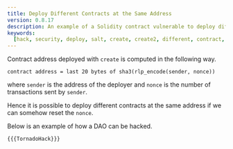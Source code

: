 ```yaml
---
title: Deploy Different Contracts at the Same Address
version: 0.8.17
description: An example of a Solidity contract vulnerable to deploy different contracts at the same address
keywords:
  [hack, security, deploy, salt, create, create2, different, contract, same, address]
---
```


Contract address deployed with `create` is computed in the following way.

```
contract address = last 20 bytes of sha3(rlp_encode(sender, nonce))
```

where `sender` is the address of the deployer and `nonce` is the number of transactions sent by `sender`.

Hence it is possible to deploy different contracts at the same address if we can somehow reset the `nonce`.

Below is an example of how a DAO can be hacked.

```solidity
{{{TornadoHack}}}
```
